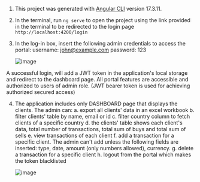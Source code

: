 

1. This project was generated with [Angular CLI](https://github.com/angular/angular-cli) version 17.3.11.

2. In the terminal, run `ng serve` to open the project using the link provided in the terminal to be redirected to the login page `http://localhost:4200/login`

3. In the log-in box, insert the following admin credentials to access the portal: 
    username: john@example.com
    password: 123
   
   ![image](https://github.com/user-attachments/assets/edbd873e-a2db-41d0-a3c0-50dd0127c2dd)

  A successful login, will add a JWT token in the application's local storage and redirect to the dashboard page. All portal features are accessible and authorized to users of admin role. (JWT bearer token is used for achieving authorized secured access)

4. The application includes only DASHBOARD page that displays the clients. The admin can:
   a. export all clients' data in an excel workbook
   b. filter clients' table by name, email or id
   c. filter country column to fetch clients of a specific country
   d. the clients' table shows each client's data, total number of transactions, total sum of buys and total sum of sells
   e. view transactions of each client
   f. add a transaction for a specific client. The admin can't add unless the following fields are inserted: type, date, amount (only numbers allowed), currency.
   g. delete a transaction for a specific client
   h. logout from the portal which makes the token blacklisted

   ![image](https://github.com/user-attachments/assets/f4047f8d-67b6-4dd9-929a-481cefcf8a9f)








